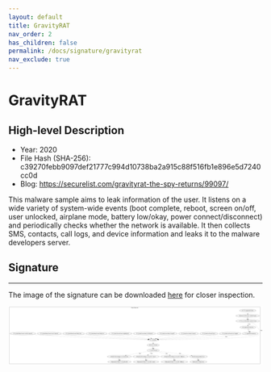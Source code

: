 ```yaml
---
layout: default
title: GravityRAT
nav_order: 2
has_children: false
permalink: /docs/signature/gravityrat
nav_exclude: true
---
```


# GravityRAT

## High-level Description

* Year: 2020
* File Hash (SHA-256): c39270febb9097def21777c994d10738ba2a915c88f516fb1e896e5d7240cc0d
* Blog: https://securelist.com/gravityrat-the-spy-returns/99097/

This malware sample aims to leak information of the user. It listens on a wide variety of system-wide events (boot complete, reboot, screen on/off, user unlocked, airplane mode, battery low/okay, power connect/disconnect) and periodically checks whether the network is available. It then collects SMS, contacts, call logs, and device information and leaks it to the malware developers server.

## Signature
---

The image of the signature can be downloaded [here](../../img/signatures/GravityRAT.png) for closer inspection.

![](../../img/signatures/GravityRAT.png)
